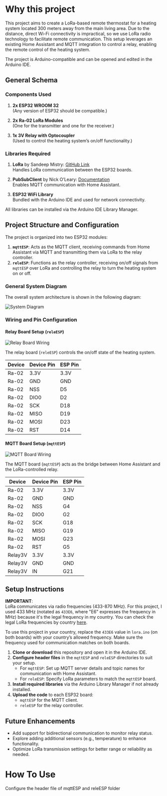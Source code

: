 # Why this project
This project aims to create a LoRa-based remote thermostat for a heating system located 300 meters away from the main living area. Due to the distance, direct Wi-Fi connectivity is impractical, so we use LoRa radio technology to facilitate remote communication. This setup leverages an existing Home Assistant and MQTT integration to control a relay, enabling the remote control of the heating system.

The project is Arduino-compatible and can be opened and edited in the Arduino IDE.
## General Schema

### Components Used

1. **2x ESP32 WROOM 32**  
   (Any version of ESP32 should be compatible.)
   
2. **2x Ra-02 LoRa Modules**  
   (One for the transmitter and one for the receiver.)

3. **1x 3V Relay with Optocoupler**  
   (Used to control the heating system’s on/off functionality.)

### Libraries Required

1. **LoRa** by Sandeep Mistry: [GitHub Link](https://github.com/sandeepmistry/arduino-LoRa)  
   Handles LoRa communication between the ESP32 boards.

2. **PubSubClient** by Nick O’Leary: [Documentation](https://pubsubclient.knolleary.net/)  
   Enables MQTT communication with Home Assistant.

3. **ESP32 WiFi Library**  
   Bundled with the Arduino IDE and used for network connectivity.

All libraries can be installed via the Arduino IDE Library Manager.


## Project Structure and Configuration

The project is organized into two ESP32 modules:

1. **`mqttESP`**: Acts as the MQTT client, receiving commands from Home Assistant via MQTT and transmitting them via LoRa to the relay controller.
2. **`releESP`**: Functions as the relay controller, receiving on/off signals from `mqttESP` over LoRa and controlling the relay to turn the heating system on or off.


### General System Diagram

The overall system architecture is shown in the following diagram:

![System Diagram](https://github.com/user-attachments/assets/4ba15109-57bc-4f7f-90d3-6e03bf4c38f8)



### Wiring and Pin Configuration

#### Relay Board Setup (`releESP`)

![Relay Board Wiring](https://github.com/user-attachments/assets/8f2df546-56ef-4fdc-b85d-5578c653a28d)

The relay board (`releESP`) controls the on/off state of the heating system.

| Device | Device Pin | ESP Pin |
|--------|------------|---------|
| Ra-02  | 3.3V       | 3.3V    |
| Ra-02  | GND        | GND     |
| Ra-02  | NSS        | D5      |
| Ra-02  | DIO0       | D2      |
| Ra-02  | SCK        | D18     |
| Ra-02  | MISO       | D19     |
| Ra-02  | MOSI       | D23     |
| Ra-02  | RST        | D14     |

#### MQTT Board Setup (`mqttESP`)

![MQTT Board Wiring](https://github.com/user-attachments/assets/5ccb5b86-fdc9-4d5d-86a9-5a70ffdb9e7b)

The MQTT board (`mqttESP`) acts as the bridge between Home Assistant and the LoRa-controlled relay.

| Device  | Device Pin | ESP Pin |
|---------|------------|---------|
| Ra-02   | 3.3V       | 3.3V    |
| Ra-02   | GND        | GND     |
| Ra-02   | NSS        | G4      |
| Ra-02   | DIO0       | G2      |
| Ra-02   | SCK        | G18     |
| Ra-02   | MISO       | G19     |
| Ra-02   | MOSI       | G23     |
| Ra-02   | RST        | G5      |
| Relay3V | 3.3V       | 3.3V    |
| Relay3V | GND        | GND     |
| Relay3V | IN         | G21     |

## Setup Instructions

**IMPORTANT**:  
LoRa communicates via radio frequencies (433-870 MHz). For this project, I used 433 MHz (notated as `433E6`, where "E6" expresses the frequency in MHz) because it's the legal frequency in my country. You can check the legal LoRa frequencies by country [here](https://www.thethingsnetwork.org/docs/lorawan/frequencies-by-country/).

To use this project in your country, replace the `433E6` value in `lora.ino` (on both boards) with your country’s allowed frequency. Make sure the frequency used for communication matches on both boards.

1. **Clone or download** this repository and open it in the Arduino IDE.
2. **Configure header files** in the `mqttESP` and `releESP` directories to suit your setup.
   - For `mqttESP`: Set up MQTT server details and topic names for communication with Home Assistant.
   - For `releESP`: Specify LoRa parameters to match the `mqttESP` board.
3. **Install required libraries** via the Arduino Library Manager if not already installed.
4. **Upload the code** to each ESP32 board:
   - `mqttESP` for the MQTT client.
   - `releESP` for the relay controller.

## Future Enhancements

- Add support for bidirectional communication to monitor relay status.
- Explore adding additional sensors (e.g., temperature) to enhance functionality.
- Optimize LoRa transmission settings for better range or reliability as needed.



# How To Use
Configure the header file of mqttESP and releESP folder
